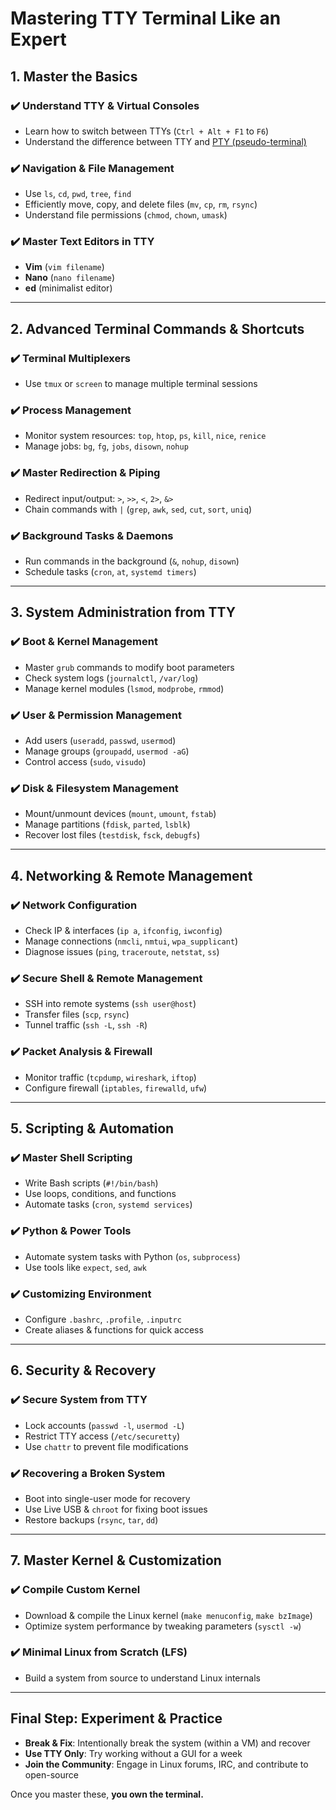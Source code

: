 # Mastering TTY Terminal Like an Expert

## 1. Master the Basics
### ✔️ Understand TTY & Virtual Consoles
- Learn how to switch between TTYs (`Ctrl + Alt + F1` to `F6`)
- Understand the difference between TTY and [PTY (pseudo-terminal)](https://en.wikipedia.org/wiki/Pseudoterminal)


### ✔️ Navigation & File Management
- Use `ls`, `cd`, `pwd`, `tree`, `find`
- Efficiently move, copy, and delete files (`mv`, `cp`, `rm`, `rsync`)
- Understand file permissions (`chmod`, `chown`, `umask`)

### ✔️ Master Text Editors in TTY
- **Vim** (`vim filename`)
- **Nano** (`nano filename`)
- **ed** (minimalist editor)

---

## 2. Advanced Terminal Commands & Shortcuts
### ✔️ Terminal Multiplexers
- Use `tmux` or `screen` to manage multiple terminal sessions

### ✔️ Process Management
- Monitor system resources: `top`, `htop`, `ps`, `kill`, `nice`, `renice`
- Manage jobs: `bg`, `fg`, `jobs`, `disown`, `nohup`

### ✔️ Master Redirection & Piping
- Redirect input/output: `>`, `>>`, `<`, `2>`, `&>`
- Chain commands with `|` (`grep`, `awk`, `sed`, `cut`, `sort`, `uniq`)

### ✔️ Background Tasks & Daemons
- Run commands in the background (`&`, `nohup`, `disown`)
- Schedule tasks (`cron`, `at`, `systemd timers`)

---

## 3. System Administration from TTY
### ✔️ Boot & Kernel Management
- Master `grub` commands to modify boot parameters
- Check system logs (`journalctl`, `/var/log`)
- Manage kernel modules (`lsmod`, `modprobe`, `rmmod`)

### ✔️ User & Permission Management
- Add users (`useradd`, `passwd`, `usermod`)
- Manage groups (`groupadd`, `usermod -aG`)
- Control access (`sudo`, `visudo`)

### ✔️ Disk & Filesystem Management
- Mount/unmount devices (`mount`, `umount`, `fstab`)
- Manage partitions (`fdisk`, `parted`, `lsblk`)
- Recover lost files (`testdisk`, `fsck`, `debugfs`)

---

## 4. Networking & Remote Management
### ✔️ Network Configuration
- Check IP & interfaces (`ip a`, `ifconfig`, `iwconfig`)
- Manage connections (`nmcli`, `nmtui`, `wpa_supplicant`)
- Diagnose issues (`ping`, `traceroute`, `netstat`, `ss`)

### ✔️ Secure Shell & Remote Management
- SSH into remote systems (`ssh user@host`)
- Transfer files (`scp`, `rsync`)
- Tunnel traffic (`ssh -L`, `ssh -R`)

### ✔️ Packet Analysis & Firewall
- Monitor traffic (`tcpdump`, `wireshark`, `iftop`)
- Configure firewall (`iptables`, `firewalld`, `ufw`)

---

## 5. Scripting & Automation
### ✔️ Master Shell Scripting
- Write Bash scripts (`#!/bin/bash`)
- Use loops, conditions, and functions
- Automate tasks (`cron`, `systemd services`)

### ✔️ Python & Power Tools
- Automate system tasks with Python (`os`, `subprocess`)
- Use tools like `expect`, `sed`, `awk`

### ✔️ Customizing Environment
- Configure `.bashrc`, `.profile`, `.inputrc`
- Create aliases & functions for quick access

---

## 6. Security & Recovery
### ✔️ Secure System from TTY
- Lock accounts (`passwd -l`, `usermod -L`)
- Restrict TTY access (`/etc/securetty`)
- Use `chattr` to prevent file modifications

### ✔️ Recovering a Broken System
- Boot into single-user mode for recovery
- Use Live USB & `chroot` for fixing boot issues
- Restore backups (`rsync`, `tar`, `dd`)

---

## 7. Master Kernel & Customization
### ✔️ Compile Custom Kernel
- Download & compile the Linux kernel (`make menuconfig`, `make bzImage`)
- Optimize system performance by tweaking parameters (`sysctl -w`)

### ✔️ Minimal Linux from Scratch (LFS)
- Build a system from source to understand Linux internals

---

## Final Step: Experiment & Practice
- **Break & Fix**: Intentionally break the system (within a VM) and recover
- **Use TTY Only**: Try working without a GUI for a week
- **Join the Community**: Engage in Linux forums, IRC, and contribute to open-source

Once you master these, **you own the terminal.**
